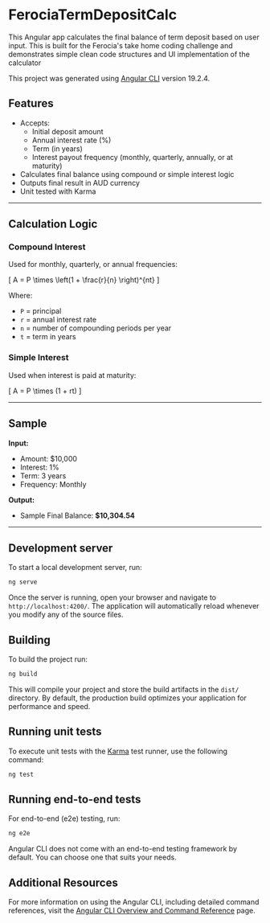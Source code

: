 # FerociaTermDepositCalc

This Angular app calculates the final balance of term deposit based on user input.
This is built for the Ferocia's take home coding challenge and demonstrates simple clean code structures and UI implementation of the calculator

This project was generated using [Angular CLI](https://github.com/angular/angular-cli) version 19.2.4.

## Features

- Accepts:
  - Initial deposit amount
  - Annual interest rate (%)
  - Term (in years)
  - Interest payout frequency (monthly, quarterly, annually, or at maturity)
- Calculates final balance using compound or simple interest logic
- Outputs final result in AUD currency
- Unit tested with Karma

---


## Calculation Logic

### Compound Interest

Used for monthly, quarterly, or annual frequencies:

\[
A = P \times \left(1 + \frac{r}{n} \right)^{nt}
\]

Where:
- `P` = principal
- `r` = annual interest rate
- `n` = number of compounding periods per year
- `t` = term in years

### Simple Interest

Used when interest is paid at maturity:

\[
A = P \times (1 + rt)
\]

---

## Sample

**Input:**
- Amount: $10,000  
- Interest: 1%  
- Term: 3 years  
- Frequency: Monthly

**Output:**
- Sample Final Balance: **$10,304.54**

---


## Development server

To start a local development server, run:

```bash
ng serve
```

Once the server is running, open your browser and navigate to `http://localhost:4200/`. The application will automatically reload whenever you modify any of the source files.

## Building

To build the project run:

```bash
ng build
```

This will compile your project and store the build artifacts in the `dist/` directory. By default, the production build optimizes your application for performance and speed.

## Running unit tests

To execute unit tests with the [Karma](https://karma-runner.github.io) test runner, use the following command:

```bash
ng test
```

## Running end-to-end tests

For end-to-end (e2e) testing, run:

```bash
ng e2e
```

Angular CLI does not come with an end-to-end testing framework by default. You can choose one that suits your needs.

## Additional Resources

For more information on using the Angular CLI, including detailed command references, visit the [Angular CLI Overview and Command Reference](https://angular.dev/tools/cli) page.
